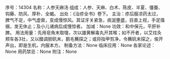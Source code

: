 序号：14304
名称：人参天麻汤
组成：人参、天麻、白术、陈皮、半夏、僵蚕、钩藤、防风、厚朴、全蝎。
出处：《治疹全书》卷下。
主治：疹后服凉药太过，脾气不足，中气虚衰，变成慢惊风。其证牙关紧急，痰涎壅盛，目直上视，手足搐搦，发无休止；及小儿诸病后成慢惊者。
加减：None
功效：和中保元，平肝补脾。
用法用量：先用皂角末取嚏，次以雄黄解毒丸开其喉；如不开者，以艾炷灸颊车各3壮，又以醋调胆矾末，鹅毛蘸探之；或将指甲剪净，令蘸矾末探之，俟开声出，即是生机，内服本方。
制备方法：None
临床应用：None
各家论述：None
用药禁忌：None
附注：None
